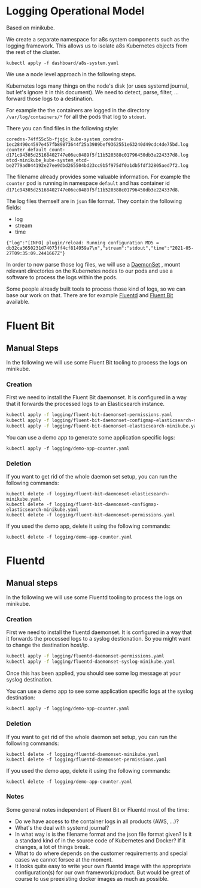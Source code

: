 # Logging Operational Model

Based on minikube.

We create a separate namespace for a8s system components such as
the logging framework. This allows us to isolate a8s Kubernetes objects from
the rest of the cluster.

```shell
kubectl apply -f dashboard/a8s-system.yaml
```

We use a node level approach in the following steps.

Kubernetes logs many things on the node's disk (or uses systemd journal, but
let's ignore it in this document). We need to detect, parse, filter, ... forward
those logs to a destination.

For example the the containers are logged in the directory
`/var/log/containers/*` for all the pods that log to `stdout`.

There you can find files in the following style:

```
coredns-74ff55c5b-fjqjc_kube-system_coredns-1ec28490c4597e457fb89873644f25a3989bef9362551e63240d49cdc4de75bd.log
counter_default_count-d171c94305d25168402747e06ec0489f5f11b520388c01796450db3e224337d8.log
etcd-minikube_kube-system_etcd-be2779ad044192e27ee9dbd265504bd23cc9b5f975df0a1db5fdf32805aed7f2.log
```

The filename already provides some valuable information. For example the
`counter` pod is running in namespace `default` and has container id
`d171c94305d25168402747e06ec0489f5f11b520388c01796450db3e224337d8`.

The log files themself are in `json` file format. They contain the following
fields:
- log
- stream
- time

```
{"log":"[INFO] plugin/reload: Running configuration MD5 = db32ca3650231d74073ff4cf814959a7\n","stream":"stdout","time":"2021-05-27T09:35:09.2441667Z"}
```

In order to now parse those log files, we will use a
[DaemonSet](https://kubernetes.io/docs/concepts/workloads/controllers/daemonset/)
, mount relevant directories on the Kubernetes nodes to our pods and use a
software to process the logs within the pods.

Some people already built tools to process those kind of logs, so we can base
our work on that. There are for example [Fluentd](https://www.fluentd.org/) and
[Fluent Bit](https://fluentbit.io/) available.

# Fluent Bit

## Manual Steps

In the following we will use some Fluent Bit tooling to process the logs on
minikube.

### Creation

First we need to install the Fluent Bit daemonset.
It is configured in a way that it forwards the processed logs to an
Elasticsearch instance.

```bash
kubectl apply -f logging/fluent-bit-daemonset-permissions.yaml
kubectl apply -f logging/fluent-bit-daemonset-configmap-elasticsearch-minikube.yaml
kubectl apply -f logging/fluent-bit-daemonset-elasticsearch-minikube.yaml
```

You can use a demo app to generate some application specific logs:

```shell
kubectl apply -f logging/demo-app-counter.yaml
```

### Deletion

If you want to get rid of the whole daemon set setup, you can run the following
commands:

```shell
kubectl delete -f logging/fluent-bit-daemonset-elasticsearch-minikube.yaml
kubectl delete -f logging/fluent-bit-daemonset-configmap-elasticsearch-minikube.yaml
kubectl delete -f logging/fluent-bit-daemonset-permissions.yaml
```

If you used the demo app, delete it using the following commands:

```shell
kubectl delete -f logging/demo-app-counter.yaml
```

# Fluentd

## Manual steps

In the following we will use some Fluentd tooling to process the logs on minikube.

### Creation

First we need to install the fluentd daemonset.
It is configured in a way that it forwards the processed logs to a syslog
destionation. So you might want to change the destination host/ip.

```bash
kubectl apply -f logging/fluentd-daemonset-permissions.yaml
kubectl apply -f logging/fluentd-daemonset-syslog-minikube.yaml
```

Once this has been applied, you should see some log message at your syslog
destination.

You can use a demo app to see some application specific logs at the syslog
destination:

```shell
kubectl apply -f logging/demo-app-counter.yaml
```

### Deletion

If you want to get rid of the whole daemon set setup, you can run the following
commands:

```shell
kubectl delete -f logging/fluentd-daemonset-minikube.yaml
kubectl delete -f logging/fluentd-daemonset-permissions.yaml
```

If you used the demo app, delete it using the following commands:

```shell
kubectl delete -f logging/demo-app-counter.yaml
```

### Notes

Some general notes independent of Fluent Bit or Fluentd most of the time:

- Do we have access to the container logs in all products (AWS, ...)?
- What's the deal with systemd journal?
- In what way is is the filename format and the json file format given? Is it a
  standard kind of in the source code of Kubernetes and Docker? If it changes,
  a lot of things break.
- What to do where depends on the customer requirements and special cases we
  cannot forsee at the moment.
- It looks quite easy to write your own fluentd image with the appropriate
  configuration(s) for our own framework/product. But would be great of course
  to use preexisting docker images as much as possible.
